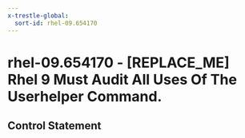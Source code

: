 ```yaml
---
x-trestle-global:
  sort-id: rhel-09.654170
---
```


# rhel-09.654170 - \[REPLACE_ME\] Rhel 9 Must Audit All Uses Of The Userhelper Command.

## Control Statement
